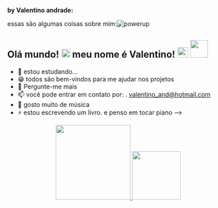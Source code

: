 **by Valentino andrade:**

essas são algumas coisas sobre mim:![powerup](https://user-images.githubusercontent.com/77757301/126851923-5b3eeb7f-877d-414f-983f-7350b71345f4.gif)

## Olá mundo! <img height="20" src="https://user-images.githubusercontent.com/77757301/126855505-9d84626e-0c8c-4802-a9e0-c8608b32f785.gif"> meu nome é Valentino! <img height="24" src="https://user-images.githubusercontent.com/77757301/126851929-c44e3a90-6e70-4215-a7bd-10792434f3da.gif"> <img height="40" src= "https://user-images.githubusercontent.com/77757301/126886190-babb9674-1aa4-4371-9260-aac990389b9d.png">
- 📙 estou estudando...
- 😁 todos são bem-vindos para me ajudar nos projetos 
- 💬 Pergunte-me mais
- 📫 você pode entrar em contato por:
.   valentino_and@hotmail.com
- 🎵 gosto muito de música
- ⚡ estou escrevendo um livro. e penso em tocar piano
-->

<div align="center">

  <a href="https://github.com/Valentino-dsa">

  <img height="170em" src="https://github-readme-stats.vercel.app/api?username=Valentino-dsa&show_icons=true&theme=dark&include_all_commits=true&count_private=true"/>

  <img height="110em" src="https://github-readme-stats.vercel.app/api/top-langs/?username=Valentino-dsa&layout=compact&langs_count=7&theme=dark"/>

</div>
